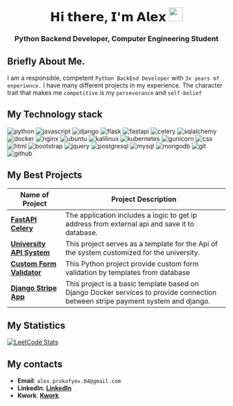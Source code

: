 <h1 align="center">𝗛𝗶 𝘁𝗵𝗲𝗿𝗲, 𝗜'𝗺 𝗔𝗹𝗲𝘅
<img src="https://github.com/blackcater/blackcater/raw/main/images/Hi.gif" height="32"/></h1>
<h3 align="center">Python Backend Developer, Computer Engineering Student</h3>

## Briefly About Me. 
I am a responsible, competent <code>Python BackEnd Developer</code> with <code>3x years of experience.</code> I have many different projects in my experience. The character trait that makes me <code>competitive</code> is my <code>perseverance</code> and <code>self-belief</code>

## My Technology stack
![python](https://img.shields.io/badge/python-367AB2?style=for-the-badge&logo=python&logoColor=white)
![javascript](https://img.shields.io/badge/javascript-E8D54C?style=for-the-badge&logo=javascript&logoColor=white&color=yellow)
![django](https://img.shields.io/badge/django-darkgreen?style=for-the-badge&logo=django&logoColor=white)
![flask](https://img.shields.io/badge/flask-darkgreen?style=for-the-badge&logo=flask&logoColor=white&color=grey)
![fastapi](https://img.shields.io/badge/fastapi-darkgreen?style=for-the-badge&logo=fastapi&logoColor=white&color=009688)
![celery](https://img.shields.io/badge/celery-darkgreen?style=for-the-badge&logo=celery&logoColor=white&color=91b254)
![sqlalchemy](https://img.shields.io/badge/sqlalchemy-darkgreen?style=for-the-badge&logo=sqlalchemy&logoColor=white&color=c51d0a)
![docker](https://img.shields.io/badge/docker-darkgreen?style=for-the-badge&logo=docker&logoColor=white&color=0997E5)
![nginx](https://img.shields.io/badge/nginx-darkgreen?style=for-the-badge&logo=nginx&logoColor=white&color=0E9246)
![ubuntu](https://img.shields.io/badge/ubuntu-darkgreen?style=for-the-badge&logo=ubuntu&logoColor=white&color=E95420)
![kalilinux](https://img.shields.io/badge/kalilinux-darkgreen?style=for-the-badge&logo=kalilinux&logoColor=white&color=2872AA)
![kubernetes](https://img.shields.io/badge/kubernetes-darkgreen?style=for-the-badge&logo=kubernetes&logoColor=white&color=2e72dd)
![gunicorn](https://img.shields.io/badge/gunicorn-darkgreen?style=for-the-badge&logo=gunicorn&logoColor=white&color=479346)
![css](https://img.shields.io/badge/css-darkgreen?style=for-the-badge&logo=css3&logoColor=white&color=254BDD)
![html](https://img.shields.io/badge/html5-darkgreen?style=for-the-badge&logo=html5&logoColor=white&color=DE4A24)
![bootstrap](https://img.shields.io/badge/bootstrap-darkgreen?style=for-the-badge&logo=bootstrap&logoColor=white&color=533979)
![jquery](https://img.shields.io/badge/jquery-darkgreen?style=for-the-badge&logo=jquery&logoColor=white&color=0865A6)
![postgresql](https://img.shields.io/badge/postgresql-darkgreen?style=for-the-badge&logo=postgresql&logoColor=white&color=30658F)
![mysql](https://img.shields.io/badge/mysql-darkgreen?style=for-the-badge&logo=mysql&logoColor=white&color=005d85)
![mongodb](https://img.shields.io/badge/mongodb-darkgreen?style=for-the-badge&logo=mongodb&logoColor=white&color=4da53f)
![git](https://img.shields.io/badge/git-darkgreen?style=for-the-badge&logo=github&logoColor=white&color=e94f31)
![github](https://img.shields.io/badge/github-darkgreen?style=for-the-badge&logo=github&logoColor=white&color=black)

## My Best Projects
| Name of Project                                                                       | Project Description     |
|---------------------------------------------------------------------------------------|-------------------------|
| [**FastAPI Celery**](https://github.com/alexop89056/fastapi-celery.git) | The application includes a logic to get ip address from external api and save it to database.|
| [**University API System**](https://github.com/alexop89056/university-api-system.git) | This project serves as a template for the Api of the system customized for the university.|
| [**Custom Form Validator**](https://github.com/alexop89056/custom-form-validator.git) | This Python project provide custom form validation by templates from database|
| [**Django Stripe App**](https://github.com/alexop89056/django-stripe-docker.git)      | This project is a basic template based on Django Docker services to provide connection between stripe payment system and django. |

## My Statistics
[![LeetCode Stats](https://leetcard.jacoblin.cool/alexop89056?theme=nord&font=Source%20Sans%20Pro&ext=activity)](https://leetcode.com/alexop89056/)

## My contacts
- **Email**: ``alex.prokofyev.04@gmail.com``
- **LinkedIn**: [**LinkedIn**](https://www.linkedin.com/in/aleksey-prokofyev-127775216/)
- **Kwork**: [**Kwork**](https://kwork.ru/user/alexop890561)
